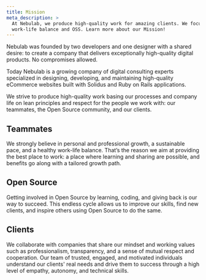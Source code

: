 ```yaml
---
title: Mission
meta_description: >
  At Nebulab, we produce high-quality work for amazing clients. We focus on professional growth, 
  work-life balance and OSS. Learn more about our Mission!
---
```


Nebulab was founded by two developers and one designer with a shared desire: to create a company 
that delivers exceptionally high-quality digital products. No compromises allowed.

Today Nebulab is a growing company of digital consulting experts specialized in designing, 
developing, and maintaining high-quality eCommerce websites built with Solidus and Ruby on Rails 
applications.

We strive to produce high-quality work basing our processes and company life on lean principles and 
respect for the people we work with: our teammates, the Open Source community, and our clients.

## Teammates

We strongly believe in personal and professional growth, a sustainable pace, and a healthy work-life 
balance. That’s the reason we aim at providing the best place to work: a place where learning and 
sharing are possible, and benefits go along with a tailored growth path.

## Open Source

Getting involved in Open Source by learning, coding, and giving back is our way to succeed. This 
endless cycle allows us to improve our skills, find new clients, and inspire others using Open 
Source to do the same.

## Clients

We collaborate with companies that share our mindset and working values such as professionalism, 
transparency, and a sense of mutual respect and cooperation. Our team of trusted, engaged, and 
motivated individuals understand our clients' real needs and drive them to success through a 
high level of empathy, autonomy, and technical skills.
